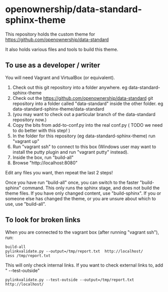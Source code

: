 # openownership/data-standard-sphinx-theme

This repository holds the custom theme for https://github.com/openownership/data-standard

It also holds various files and tools to build this theme.

## To use as a developer / writer

You will need Vagrant and VirtualBox (or equivalent).

1. Check out this git repository into a folder anywhere.  eg data-standard-sphinx-theme
2. Check out the https://github.com/openownership/data-standard git repository into a folder called "data-standard" inside the other folder. eg data-standard-sphinx-theme/data-standard 
3. (you may want to check out a particular branch of the data-standard repository now.)
4. Copy the bits from add-to-conf.py into the real conf.py ( TODO we need to do better with this step! )
5. In the folder for this repository (eg data-standard-sphinx-theme) run "vagrant up"
6. Run "vagrant ssh" to connect to this box (Windows user may want to install the putty plugin and run "vagrant putty" instead). 
7. Inside the box, run "build-all"
8. Browse "http://localhost:8080"

Edit any files you want, then repeat the last 2 steps!

Once you have run "build-all" once, you can switch to the faster "build-sphinx" command. 
This only runs the sphinx stage, and does not build the theme files. 
If you have only changed content, use "build-sphinx". 
If you or someone else has changed the theme, or you are unsure about which to use, use "build-all". 

## To look for broken links

When you are connected to the vagrant box (after running "vagrant ssh"), run:

    build-all
    pylinkvalidate.py --output=/tmp/report.txt  http://localhost/
    less /tmp/report.txt

This will only check internal links. If you want to check external links to, add " --test-outside"

    pylinkvalidate.py --test-outside --output=/tmp/report.txt  http://localhost/